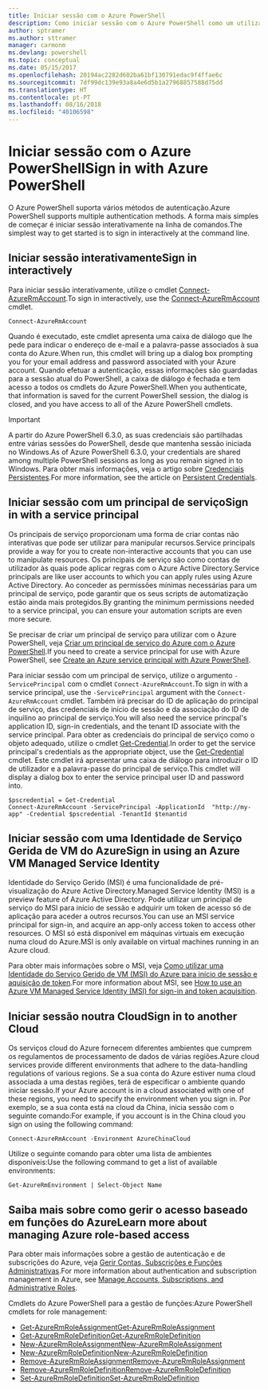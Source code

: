 ```yaml
---
title: Iniciar sessão com o Azure PowerShell
description: Como iniciar sessão com o Azure PowerShell como um utilizador, principal de serviço ou com o MSI.
author: sptramer
ms.author: sttramer
manager: carmonm
ms.devlang: powershell
ms.topic: conceptual
ms.date: 05/15/2017
ms.openlocfilehash: 20194ac2282d602ba61bf130791edac9f4ffae6c
ms.sourcegitcommit: 7df99dc139e93a8a4e6d5b1a27968857588d75dd
ms.translationtype: HT
ms.contentlocale: pt-PT
ms.lasthandoff: 08/16/2018
ms.locfileid: "40106598"
---
```

# <a name="sign-in-with-azure-powershell"></a><span data-ttu-id="f764e-103">Iniciar sessão com o Azure PowerShell</span><span class="sxs-lookup"><span data-stu-id="f764e-103">Sign in with Azure PowerShell</span></span>

<span data-ttu-id="f764e-104">O Azure PowerShell suporta vários métodos de autenticação.</span><span class="sxs-lookup"><span data-stu-id="f764e-104">Azure PowerShell supports multiple authentication methods.</span></span> <span data-ttu-id="f764e-105">A forma mais simples de começar é iniciar sessão interativamente na linha de comandos.</span><span class="sxs-lookup"><span data-stu-id="f764e-105">The simplest way to get started is to sign in interactively at the command line.</span></span>

## <a name="sign-in-interactively"></a><span data-ttu-id="f764e-106">Iniciar sessão interativamente</span><span class="sxs-lookup"><span data-stu-id="f764e-106">Sign in interactively</span></span>

<span data-ttu-id="f764e-107">Para iniciar sessão interativamente, utilize o cmdlet [Connect-AzureRmAccount](/powershell/module/azurerm.profile/connect-azurermaccount).</span><span class="sxs-lookup"><span data-stu-id="f764e-107">To sign in interactively, use the [Connect-AzureRmAccount](/powershell/module/azurerm.profile/connect-azurermaccount) cmdlet.</span></span>

```azurepowershell
Connect-AzureRmAccount
```

<span data-ttu-id="f764e-108">Quando é executado, este cmdlet apresenta uma caixa de diálogo que lhe pede para indicar o endereço de e-mail e a palavra-passe associados à sua conta do Azure.</span><span class="sxs-lookup"><span data-stu-id="f764e-108">When run, this cmdlet will bring up a dialog box prompting you for your email address and password associated with your Azure account.</span></span> <span data-ttu-id="f764e-109">Quando efetuar a autenticação, essas informações são guardadas para a sessão atual do PowerShell, a caixa de diálogo é fechada e tem acesso a todos os cmdlets do Azure PowerShell.</span><span class="sxs-lookup"><span data-stu-id="f764e-109">When you authenticate, that information is saved for the current PowerShell session, the dialog is closed, and you have access to all of the Azure PowerShell cmdlets.</span></span>

> [!IMPORTANT]
> <span data-ttu-id="f764e-110">A partir do Azure PowerShell 6.3.0, as suas credenciais são partilhadas entre várias sessões do PowerShell, desde que mantenha sessão iniciada no Windows.</span><span class="sxs-lookup"><span data-stu-id="f764e-110">As of Azure PowerShell 6.3.0, your credentials are shared among multiple PowerShell sessions as long as you remain signed in to Windows.</span></span> <span data-ttu-id="f764e-111">Para obter mais informações, veja o artigo sobre [Credenciais Persistentes](context-persistence.md).</span><span class="sxs-lookup"><span data-stu-id="f764e-111">For more information, see the article on [Persistent Credentials](context-persistence.md).</span></span>

## <a name="sign-in-with-a-service-principal"></a><span data-ttu-id="f764e-112">Iniciar sessão com um principal de serviço</span><span class="sxs-lookup"><span data-stu-id="f764e-112">Sign in with a service principal</span></span>

<span data-ttu-id="f764e-113">Os principais de serviço proporcionam uma forma de criar contas não interativas que pode ser utilizar para manipular recursos.</span><span class="sxs-lookup"><span data-stu-id="f764e-113">Service principals provide a way for you to create non-interactive accounts that you can use to manipulate resources.</span></span> <span data-ttu-id="f764e-114">Os principais de serviço são como contas de utilizador às quais pode aplicar regras com o Azure Active Directory.</span><span class="sxs-lookup"><span data-stu-id="f764e-114">Service principals are like user accounts to which you can apply rules using Azure Active Directory.</span></span> <span data-ttu-id="f764e-115">Ao conceder as permissões mínimas necessárias para um principal de serviço, pode garantir que os seus scripts de automatização estão ainda mais protegidos.</span><span class="sxs-lookup"><span data-stu-id="f764e-115">By granting the minimum permissions needed to a service principal, you can ensure your automation scripts are even more secure.</span></span>

<span data-ttu-id="f764e-116">Se precisar de criar um principal de serviço para utilizar com o Azure PowerShell, veja [Criar um principal de serviço do Azure com o Azure PowerShell](create-azure-service-principal-azureps.md).</span><span class="sxs-lookup"><span data-stu-id="f764e-116">If you need to create a service principal for use with Azure PowerShell, see [Create an Azure service principal with Azure PowerShell](create-azure-service-principal-azureps.md).</span></span>

<span data-ttu-id="f764e-117">Para iniciar sessão com um principal de serviço, utilize o argumento `-ServicePrincipal` com o cmdlet `Connect-AzureRmAccount`.</span><span class="sxs-lookup"><span data-stu-id="f764e-117">To sign in with a service principal, use the `-ServicePrincipal` argument with the `Connect-AzureRmAccount` cmdlet.</span></span> <span data-ttu-id="f764e-118">Também irá precisar do ID de aplicação do principal de serviço, das credenciais de início de sessão e da associação do ID de inquilino ao principal de serviço.</span><span class="sxs-lookup"><span data-stu-id="f764e-118">You will also need the service princpal's application ID, sign-in credentials, and the tenant ID associate with the service principal.</span></span> <span data-ttu-id="f764e-119">Para obter as credenciais do principal de serviço como o objeto adequado, utilize o cmdlet [Get-Credential](/powershell/module/microsoft.powershell.security/get-credential).</span><span class="sxs-lookup"><span data-stu-id="f764e-119">In order to get the service principal's credentials as the appropriate object, use the [Get-Credential](/powershell/module/microsoft.powershell.security/get-credential) cmdlet.</span></span> <span data-ttu-id="f764e-120">Este cmdlet irá apresentar uma caixa de diálogo para introduzir o ID de utilizador e a palavra-passe do principal de serviço.</span><span class="sxs-lookup"><span data-stu-id="f764e-120">This cmdlet will display a dialog box to enter the service principal user ID and password into.</span></span>

```azurepowershell-interactive
$pscredential = Get-Credential
Connect-AzureRmAccount -ServicePrincipal -ApplicationId  "http://my-app" -Credential $pscredential -TenantId $tenantid
```

## <a name="sign-in-using-an-azure-vm-managed-service-identity"></a><span data-ttu-id="f764e-121">Iniciar sessão com uma Identidade de Serviço Gerida de VM do Azure</span><span class="sxs-lookup"><span data-stu-id="f764e-121">Sign in using an Azure VM Managed Service Identity</span></span>

<span data-ttu-id="f764e-122">Identidade do Serviço Gerido (MSI) é uma funcionalidade de pré-visualização do Azure Active Directory.</span><span class="sxs-lookup"><span data-stu-id="f764e-122">Managed Service Identity (MSI) is a preview feature of Azure Active Directory.</span></span> <span data-ttu-id="f764e-123">Pode utilizar um principal de serviço do MSI para início de sessão e adquirir um token de acesso só de aplicação para aceder a outros recursos.</span><span class="sxs-lookup"><span data-stu-id="f764e-123">You can use an MSI service principal for sign-in, and acquire an app-only access token to access other resources.</span></span> <span data-ttu-id="f764e-124">O MSI só está disponível em máquinas virtuais em execução numa cloud do Azure.</span><span class="sxs-lookup"><span data-stu-id="f764e-124">MSI is only available on virtual machines running in an Azure cloud.</span></span>

<span data-ttu-id="f764e-125">Para obter mais informações sobre o MSI, veja [Como utilizar uma Identidade do Serviço Gerido de VM (MSI) do Azure para início de sessão e aquisição de token](/azure/active-directory/msi-how-to-get-access-token-using-msi).</span><span class="sxs-lookup"><span data-stu-id="f764e-125">For more information about MSI, see [How to use an Azure VM Managed Service Identity (MSI) for sign-in and token acquisition](/azure/active-directory/msi-how-to-get-access-token-using-msi).</span></span>

## <a name="sign-in-to-another-cloud"></a><span data-ttu-id="f764e-126">Iniciar sessão noutra Cloud</span><span class="sxs-lookup"><span data-stu-id="f764e-126">Sign in to another Cloud</span></span>

<span data-ttu-id="f764e-127">Os serviços cloud do Azure fornecem diferentes ambientes que cumprem os regulamentos de processamento de dados de várias regiões.</span><span class="sxs-lookup"><span data-stu-id="f764e-127">Azure cloud services provide different environments that adhere to the data-handling regulations of various regions.</span></span> <span data-ttu-id="f764e-128">Se a sua conta do Azure estiver numa cloud associada a uma destas regiões, terá de especificar o ambiente quando iniciar sessão.</span><span class="sxs-lookup"><span data-stu-id="f764e-128">If your Azure account is in a cloud associated with one of these regions, you need to specify the environment when you sign in.</span></span> <span data-ttu-id="f764e-129">Por exemplo, se a sua conta está na cloud da China, inicia sessão com o seguinte comando:</span><span class="sxs-lookup"><span data-stu-id="f764e-129">For example, if you account is in the China cloud you sign on using the following command:</span></span>

```azurepowershell-interactive
Connect-AzureRmAccount -Environment AzureChinaCloud
```

<span data-ttu-id="f764e-130">Utilize o seguinte comando para obter uma lista de ambientes disponíveis:</span><span class="sxs-lookup"><span data-stu-id="f764e-130">Use the following command to get a list of available environments:</span></span>

```azurepowershell-interactive
Get-AzureRmEnvironment | Select-Object Name
```

## <a name="learn-more-about-managing-azure-role-based-access"></a><span data-ttu-id="f764e-131">Saiba mais sobre como gerir o acesso baseado em funções do Azure</span><span class="sxs-lookup"><span data-stu-id="f764e-131">Learn more about managing Azure role-based access</span></span>

<span data-ttu-id="f764e-132">Para obter mais informações sobre a gestão de autenticação e de subscrições do Azure, veja [Gerir Contas, Subscrições e Funções Administrativas](/azure/active-directory/role-based-access-control-configure).</span><span class="sxs-lookup"><span data-stu-id="f764e-132">For more information about authentication and subscription management in Azure, see [Manage Accounts, Subscriptions, and Administrative Roles](/azure/active-directory/role-based-access-control-configure).</span></span>

<span data-ttu-id="f764e-133">Cmdlets do Azure PowerShell para a gestão de funções:</span><span class="sxs-lookup"><span data-stu-id="f764e-133">Azure PowerShell cmdlets for role management:</span></span>

* [<span data-ttu-id="f764e-134">Get-AzureRmRoleAssignment</span><span class="sxs-lookup"><span data-stu-id="f764e-134">Get-AzureRmRoleAssignment</span></span>](/powershell/module/AzureRM.Resources/Get-AzureRmRoleAssignment)
* [<span data-ttu-id="f764e-135">Get-AzureRmRoleDefinition</span><span class="sxs-lookup"><span data-stu-id="f764e-135">Get-AzureRmRoleDefinition</span></span>](/powershell/module/AzureRM.Resources/Get-AzureRmRoleDefinition)
* [<span data-ttu-id="f764e-136">New-AzureRmRoleAssignment</span><span class="sxs-lookup"><span data-stu-id="f764e-136">New-AzureRmRoleAssignment</span></span>](/powershell/module/AzureRM.Resources/New-AzureRmRoleAssignment)
* [<span data-ttu-id="f764e-137">New-AzureRmRoleDefinition</span><span class="sxs-lookup"><span data-stu-id="f764e-137">New-AzureRmRoleDefinition</span></span>](/powershell/module/AzureRM.Resources/New-AzureRmRoleDefinition)
* [<span data-ttu-id="f764e-138">Remove-AzureRmRoleAssignment</span><span class="sxs-lookup"><span data-stu-id="f764e-138">Remove-AzureRmRoleAssignment</span></span>](/powershell/module/AzureRM.Resources/Remove-AzureRmRoleAssignment)
* [<span data-ttu-id="f764e-139">Remove-AzureRmRoleDefinition</span><span class="sxs-lookup"><span data-stu-id="f764e-139">Remove-AzureRmRoleDefinition</span></span>](/powershell/module/AzureRM.Resources/Remove-AzureRmRoleDefinition)
* [<span data-ttu-id="f764e-140">Set-AzureRmRoleDefinition</span><span class="sxs-lookup"><span data-stu-id="f764e-140">Set-AzureRmRoleDefinition</span></span>](/powershell/moduel/AzureRM.Resources/Set-AzureRmRoleDefinition)
